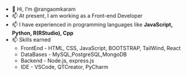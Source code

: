 - 👋 Hi, I’m @rangaomkaram
-  📫 At present, I am working as a Front-end Developer
- 📫 I have experienced in programming languages like <b>JavaScript, Python, R(RStudio), Cpp</b>
- 📫 Skills earned 
  <ul>
       <li> FrontEnd         - HTML, CSS, JavaScript, BOOTSTRAP, TailWind, React</li>
       <li> DataBases        - MySQL,PostgreSQL,MongoDB </li>
       <li> Backend          - Node.js, express.js </li>
       <li> IDE              - VSCode, QTCreator, PyCharm </li>
  </ul>




<!---![ranga's GitHub stats](https://github-readme-stats.vercel.app/api?username=rangaomkaram&show_icons=true&theme=radical) --->
<!--- 📫 I worked as a Geo-Spatial Analyst intern (Domain: Agriculture) --->


<!---
[![Top Langs](https://github-readme-stats.vercel.app/api/top-langs/?username=rangaomkaram)](https://github.com/rangaomkaram/github-readme-stats)
  
[![trophy](https://github-profile-trophy.vercel.app/?username=rangaomkaram&theme=discord)](https://github.com/rangaomkaram/github-profile-trophy)
 
rangaomkaram /My Profile is a ✨ special ✨ repository because its `README.md` (this file) appears on your GitHub profile.
You can click the Preview link to take a look at your changes.
--->
